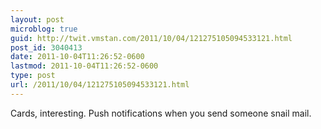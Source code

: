 ```yaml
---
layout: post
microblog: true
guid: http://twit.vmstan.com/2011/10/04/121275105094533121.html
post_id: 3040413
date: 2011-10-04T11:26:52-0600
lastmod: 2011-10-04T11:26:52-0600
type: post
url: /2011/10/04/121275105094533121.html
---
```

Cards, interesting. Push notifications when you send someone snail mail.
